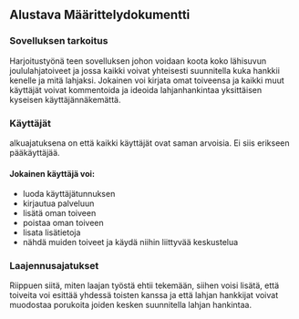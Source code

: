 ## Alustava Määrittelydokumentti
### Sovelluksen tarkoitus
Harjoitustyönä teen sovelluksen johon voidaan koota koko lähisuvun joululahjatoiveet ja jossa kaikki voivat yhteisesti suunnitella kuka hankkii kenelle ja mitä lahjaksi. Jokainen voi kirjata omat toiveensa ja kaikki muut käyttäjät voivat kommentoida ja ideoida lahjanhankintaa yksittäisen kyseisen käyttäjännäkemättä.

### Käyttäjät
alkuajatuksena on että kaikki käyttäjät ovat saman arvoisia. Ei siis erikseen pääkäyttäjää.



#### Jokainen käyttäjä voi:
   * luoda käyttäjätunnuksen
   * kirjautua palveluun
   * lisätä oman toiveen
   * poistaa oman toiveen
   * lisata lisätietoja
   * nähdä muiden toiveet ja käydä niihin liittyvää keskustelua 
   
### Laajennusajatukset 
Riippuen siitä, miten laajan työstä ehtii tekemään, siihen voisi lisätä, että toiveita voi esittää yhdessä toisten kanssa ja että lahjan hankkijat voivat muodostaa porukoita joiden kesken suunnitella lahjan hankintaa. 


